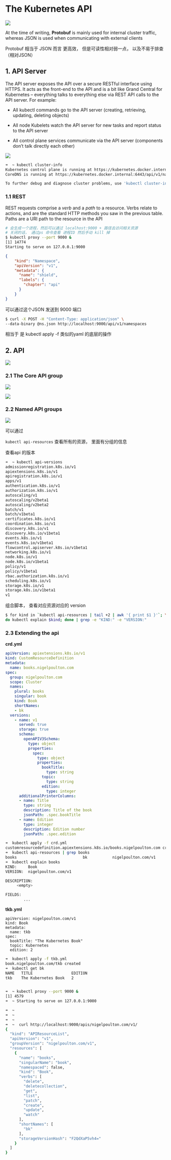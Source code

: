 # The Kubernetes API

![](https://raw.githubusercontent.com/feyfree/my-github-images/main/20220428161139-api-request-flow.png)

At the time of writing, **Protobuf** is mainly used for internal cluster traffic, whereas JSON is used when communicating with external clients

Protobuf 相当于 JSON 而言 更高效， 但是可读性相对弱一点， 以及不易于排查 （相对JSON）

## 1. API Server

The API server exposes the API over a secure RESTful interface using HTTPS. It acts as the front-end to the API and is a bit like Grand Central for Kubernetes – everything talks to everything else via REST API calls to the API server. For example:

* All kubectl commands go to the API server (creating, retrieving, updating, deleting objects)

* All node Kubelets watch the API server for new tasks and report status to the API server

* All control plane services communicate via the API server (components don’t talk directly each other)

![](https://raw.githubusercontent.com/feyfree/my-github-images/main/20220428161705-rest-api.png)

```bash
➜  ~ kubectl cluster-info
Kubernetes control plane is running at https://kubernetes.docker.internal:6443
CoreDNS is running at https://kubernetes.docker.internal:6443/api/v1/namespaces/kube-system/services/kube-dns:dns/proxy

To further debug and diagnose cluster problems, use 'kubectl cluster-info dump'.
```

### 1.1 REST

REST requests comprise a *verb* and a *path* to a resource. Verbs relate to actions, and are the standard HTTP methods you saw in the previous table. Paths are a URI path to the resource in the API

```bash
# 会生成一个进程，然后可以通过 localhost:9000 + 路径去访问相关资源
# 关闭的话， 通过ps 命令查看 进程ID 然后手动 kill 掉
$ kubectl proxy --port 9000 &
[1] 14774
Starting to serve on 127.0.0.1:9000
```

```json
{
    "kind": "Namespace",
    "apiVersion": "v1",
    "metadata": {
      "name": "shield",
      "labels": {
        "chapter": "api"
      }
    }
}
```

可以通过这个JSON 发送到 9000 端口

```bash
$ curl -X POST -H "Content-Type: application/json" \
--data-binary @ns.json http://localhost:9000/api/v1/namespaces
```

相当于 是 kubectl apply -f 类似的yaml 的底层的操作

## 2. API

![](https://raw.githubusercontent.com/feyfree/my-github-images/main/20220428162619-k8s-api-category.png)

### 2.1 The Core API group

![](https://raw.githubusercontent.com/feyfree/my-github-images/main/20220428162715-core-api-group.png)

![](https://raw.githubusercontent.com/feyfree/my-github-images/main/20220428162746-api-url-path.png)

### 2.2 Named API groups

![](https://raw.githubusercontent.com/feyfree/my-github-images/main/20220428162830-named-api-groups.png)

可以通过

`kubectl api-resources` 查看所有的资源， 里面有分组的信息

查看api 的版本

```bash
➜  ~ kubectl api-versions
admissionregistration.k8s.io/v1
apiextensions.k8s.io/v1
apiregistration.k8s.io/v1
apps/v1
authentication.k8s.io/v1
authorization.k8s.io/v1
autoscaling/v1
autoscaling/v2beta1
autoscaling/v2beta2
batch/v1
batch/v1beta1
certificates.k8s.io/v1
coordination.k8s.io/v1
discovery.k8s.io/v1
discovery.k8s.io/v1beta1
events.k8s.io/v1
events.k8s.io/v1beta1
flowcontrol.apiserver.k8s.io/v1beta1
networking.k8s.io/v1
node.k8s.io/v1
node.k8s.io/v1beta1
policy/v1
policy/v1beta1
rbac.authorization.k8s.io/v1
scheduling.k8s.io/v1
storage.k8s.io/v1
storage.k8s.io/v1beta1
v1
```

组合脚本， 查看对应资源对应的 version

```bash
$ for kind in `kubectl api-resources | tail +2 | awk '{ print $1 }'`; \
do kubectl explain $kind; done | grep -e "KIND:" -e "VERSION:"
```

### 2.3 Extending the api

**crd.yml**

```yaml
apiVersion: apiextensions.k8s.io/v1
kind: CustomResourceDefinition
metadata:
  name: books.nigelpoulton.com
spec:
  group: nigelpoulton.com      
  scope: Cluster            
  names:
    plural: books      
    singular: book     
    kind: Book         
    shortNames:
    - bk                       
  versions:                    
    - name: v1                  
      served: true             
      storage: true            
      schema:                  
        openAPIV3Schema:
          type: object
          properties:
            spec:
              type: object
              properties:
                bookTitle:
                  type: string
                topic:
                  type: string
                edition:
                  type: integer
      additionalPrinterColumns:
      - name: Title
        type: string
        description: Title of the book
        jsonPath: .spec.bookTitle
      - name: Edition
        type: integer
        description: Edition number
        jsonPath: .spec.edition
```

```bash
➜  kubectl apply -f crd.yml 
customresourcedefinition.apiextensions.k8s.io/books.nigelpoulton.com created
➜  kubectl api-resources | grep books
books                             bk           nigelpoulton.com/v1                    false        Book
➜  kubectl explain books
KIND:     Book
VERSION:  nigelpoulton.com/v1

DESCRIPTION:
     <empty>

FIELDS:
		...
```

**tkb.yml**

```
apiVersion: nigelpoulton.com/v1
kind: Book
metadata:
  name: tkb
spec:
  bookTitle: "The Kubernetes Book"
  topic: Kubernetes
  edition: 2
```

```bash
➜  kubectl apply -f tkb.yml 
book.nigelpoulton.com/tkb created
➜  kubectl get bk
NAME   TITLE                 EDITION
tkb    The Kubernetes Book   2


➜  ~ kubectl proxy --port 9000 &
[1] 4579
➜  ~ Starting to serve on 127.0.0.1:9000

➜  ~ 
➜  ~ 
➜  ~ 
➜  ~  curl http://localhost:9000/apis/nigelpoulton.com/v1/
{
  "kind": "APIResourceList",
  "apiVersion": "v1",
  "groupVersion": "nigelpoulton.com/v1",
  "resources": [
    {
      "name": "books",
      "singularName": "book",
      "namespaced": false,
      "kind": "Book",
      "verbs": [
        "delete",
        "deletecollection",
        "get",
        "list",
        "patch",
        "create",
        "update",
        "watch"
      ],
      "shortNames": [
        "bk"
      ],
      "storageVersionHash": "F2QdXaP5vh4="
    }
  ]
}
```

